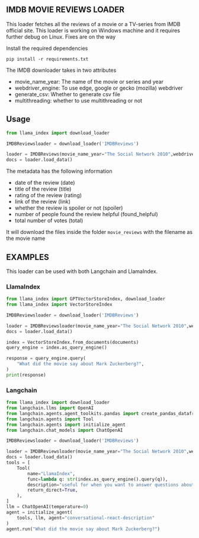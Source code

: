 ## IMDB MOVIE REVIEWS LOADER

This loader fetches all the reviews of a movie or a TV-series from IMDB official site. This loader is working on Windows machine and it requires further debug on Linux. Fixes are on the way

Install the required dependencies

```
pip install -r requirements.txt
```

The IMDB downloader takes in two attributes
* movie_name_year: The name of the movie or series and year
* webdriver_engine: To use edge, google or gecko (mozilla) webdriver
* generate_csv: Whether to generate csv file
* multithreading: whether to use multithreading or not

## Usage
```python
from llama_index import download_loader

IMDBReviewsloader = download_loader('IMDBReviews')

loader = IMDBReviews(movie_name_year="The Social Network 2010",webdriver_engine='edge')
docs = loader.load_data()
```
The metadata has the following information
* date of the review (date)
* title of the review (title)
* rating of the review (rating)
* link of the review (link)
* whether the review is spoiler or not (spoiler)
* number of people found the review helpful (found_helpful)
* total number of votes (total)

It will download the files inside the folder `movie_reviews` with the filename as the movie name

## EXAMPLES

This loader can be used with both Langchain and LlamaIndex.

### LlamaIndex
```python
from llama_index import GPTVectorStoreIndex, download_loader
from llama_index import VectorStoreIndex

IMDBReviewsloader = download_loader('IMDBReviews')

loader = IMDBReviewsloader(movie_name_year="The Social Network 2010",webdriver_engine='edge',generate_csv=False,multithreading=False)
docs = loader.load_data()

index = VectorStoreIndex.from_documents(documents)
query_engine = index.as_query_engine()

response = query_engine.query(
    "What did the movie say about Mark Zuckerberg?",
)
print(response)

```

### Langchain

```python
from llama_index import download_loader
from langchain.llms import OpenAI
from langchain.agents.agent_toolkits.pandas import create_pandas_dataframe_agent
from langchain.agents import Tool
from langchain.agents import initialize_agent
from langchain.chat_models import ChatOpenAI

IMDBReviewsloader = download_loader('IMDBReviews')

loader = IMDBReviewsloader(movie_name_year="The Social Network 2010",webdriver_engine='edge',generate_csv=False,multithreading=False)
docs = loader.load_data()
tools = [
    Tool(
        name="LlamaIndex",
        func=lambda q: str(index.as_query_engine().query(q)),
        description="useful for when you want to answer questions about the movies and their reviews. The input to this tool should be a complete english sentence.",
        return_direct=True,
    ),
]
llm = ChatOpenAI(temperature=0)
agent = initialize_agent(
    tools, llm, agent="conversational-react-description"
)
agent.run("What did the movie say about Mark Zuckerberg?")
```
